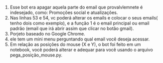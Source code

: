 1. Esse bot era apagar aquela parte do email que provalvlemnete é indesejado, como: Promoções social e atualizaçôes.
2. Nas linhas 53 e 54, vc poderá alterar os emails e colocar o seus emails( tenho dois como exemplo), e a função 1 é o email principal ou email padrão (email que irá abrir assim que clicar no botão gmail).
3. Porjeto baseado no Google Chrome.
4. ele tem um mini menu perguntando qual email você deseja acessar.
5. Em relação as posições do mouse (X e Y), o bot foi feito em um notebook, você poderá alterar e adequar para você usando o arquivo pega_posição_mouse.py.